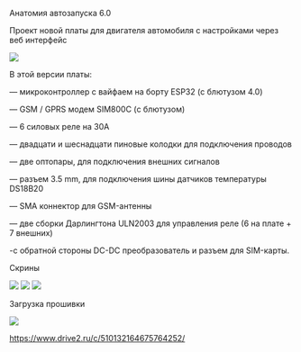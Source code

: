 Анатомия автозапуска 6.0 

Проект новой платы для двигателя автомобиля с настройками через веб интерфейс

![](https://github.com/martinhol221/ESP32-SIM800-WEB/blob/master/Esp32-Sim800-Web-6.0.jpg)

В этой версии платы:

— микроконтроллер с вайфаем на борту ESP32 (с блютузом 4.0)

— GSM / GPRS модем SIM800C (с блютузом)

— 6 силовых реле на 30А

— двадцати и шеснадцати пиновые колодки для подключения проводов

— две оптопары, для подключения внешних сигналов

— разъем 3.5 mm, для подключения шины датчиков температуры DS18B20

— SMA коннектор для GSM-антенны

— две сборки Дарлингтона ULN2003 для управления реле (6 на плате + 7 внешних)

-с обратной стороны DC-DC преобразователь и разъем для SIM-карты.

Скрины

![](https://github.com/martinhol221/ESP32-SIM800-WEB/blob/master/Screen1.jpg)
![](https://github.com/martinhol221/ESP32-SIM800-WEB/blob/master/Screen2.jpg)
![](https://github.com/martinhol221/ESP32-SIM800-WEB/blob/master/Screen3.jpg)


Загрузка прошивки

![](https://github.com/martinhol221/ESP32-SIM800-WEB/blob/master/Esp32-ESPFlashDownloadTool.JPG)


https://www.drive2.ru/c/510132164675764252/
